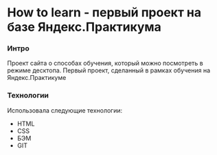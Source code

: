 # How to learn - первый проект на базе Яндекс.Практикума

### Интро

Проект сайта о способах обучения, который можно посмотреть в режиме десктопа. Первый проект, сделанный в рамках обучения на Яндекс.Практикуме

### Технологии

Использовала следующие технологии:

- HTML
- CSS
- БЭМ
- GIT